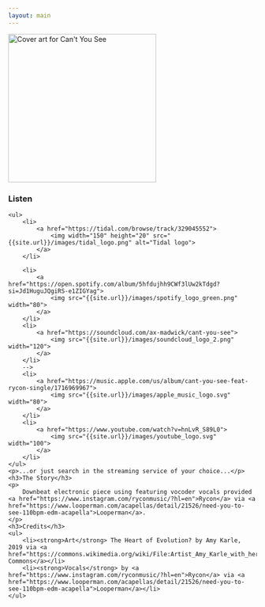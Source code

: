 ```yaml
---
layout: main
---
```


<div class="track__art">
<img src="{{site.url}}/images/cant_you_see@600x600.jpg" alt="Cover art for Can't You See" width="300">
</div>
<div class="track__links">
	<h3>Listen</h3>

	<ul>
		<li>
			<a href="https://tidal.com/browse/track/329045552">
				<img width="150" height="20" src="{{site.url}}/images/tidal_logo.png" alt="Tidal logo">
			</a>
		</li>

		<li>
			<a href="https://open.spotify.com/album/5hfdujhh9CWf3lUw2kTdgd?si=Jd1HuguJQgiRS-e1ZIGYag">
				<img src="{{site.url}}/images/spotify_logo_green.png" width="80">
			</a>
		</li>
		<li>
			<a href="https://soundcloud.com/ax-madwick/cant-you-see">
				<img src="{{site.url}}/images/soundcloud_logo_2.png" width="120">
			</a>
		</li>
		-->
		<li>
			<a href="https://music.apple.com/us/album/cant-you-see-feat-rycon-single/1716969967">
				<img src="{{site.url}}/images/apple_music_logo.svg" width="80">
			</a>
		</li>
		<li>
			<a href="https://www.youtube.com/watch?v=hnLvR_S89L0">
				<img src="{{site.url}}/images/youtube_logo.svg" width="100">
			</a>
		</li>
	</ul>
	<p>...or just search in the streaming service of your choice...</p>
	<h3>The Story</h3>
	<p>
		Downbeat electronic piece using featuring vocoder vocals provided <a href="https://www.instagram.com/ryconmusic/?hl=en">Rycon</a> via <a href="https://www.looperman.com/acapellas/detail/21526/need-you-to-see-110bpm-edm-acapella">Looperman</a>.
	</p>
	<h3>Credits</h3>
	<ul>
		<li><strong>Art</strong> The Heart of Evolution? by Amy Karle, 2019 via <a href="https://commons.wikimedia.org/wiki/File:Artist_Amy_Karle_with_her_artwork,_The_Heart_of_Evolution%3F,_2019.jpg">Wikimedia Commons</a></li>
		<li><strong>Vocals</strong> by <a href="https://www.instagram.com/ryconmusic/?hl=en">Rycon</a> via <a href="https://www.looperman.com/acapellas/detail/21526/need-you-to-see-110bpm-edm-acapella">Looperman</a></li>
	</ul>
</div>